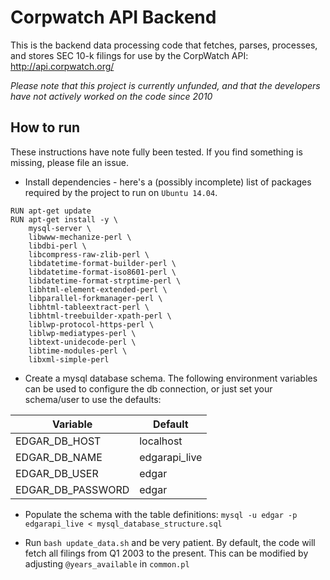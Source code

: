 # Corpwatch API Backend

This is the backend data processing code that fetches, parses, processes, and stores SEC 10-k filings for use by the CorpWatch API: http://api.corpwatch.org/

_Please note that this project is currently unfunded, and that the developers have not actively worked on the code since 2010_


## How to run
These instructions have note fully been tested. If you find something is missing, please file an issue.

* Install dependencies - here's a (possibly incomplete) list of packages required by the project to run on `Ubuntu 14.04`.
```
RUN apt-get update
RUN apt-get install -y \
	mysql-server \
	libwww-mechanize-perl \
	libdbi-perl \
	libcompress-raw-zlib-perl \
	libdatetime-format-builder-perl \
	libdatetime-format-iso8601-perl \
	libdatetime-format-strptime-perl \
	libhtml-element-extended-perl \
	libparallel-forkmanager-perl \
	libhtml-tableextract-perl \
	libhtml-treebuilder-xpath-perl \
	liblwp-protocol-https-perl \
	liblwp-mediatypes-perl \
	libtext-unidecode-perl \
	libtime-modules-perl \
	libxml-simple-perl
```

* Create a mysql database schema. The following environment variables can be used to configure the db connection, or just set your schema/user to use the defaults:

Variable | Default
-------- | -------
EDGAR_DB_HOST | localhost
EDGAR_DB_NAME | edgarapi_live
EDGAR_DB_USER | edgar
EDGAR_DB_PASSWORD | edgar  

* Populate the schema with the table definitions: `mysql -u edgar -p edgarapi_live < mysql_database_structure.sql`

* Run `bash update_data.sh` and be very patient. By default, the code will fetch all filings from Q1 2003 to the present. This can be modified  by adjusting `@years_available` in `common.pl`
